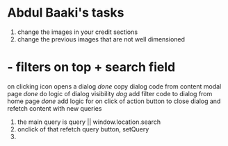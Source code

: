 # Abdul Baaki's tasks
1. change the images in your credit sections
2. change the previous images that are not well dimensioned


# - filters on top + search field
on clicking icon opens a dialog  _done_
copy dialog code from content modal page _done_
do logic of dialog visibility _dog_
add filter code to dialog from home page _done_
add logic for on click of action button to close dialog and refetch content with new queries
1. the main query is query || window.location.search 
2. onclick of that refetch query button, setQuery
3. 